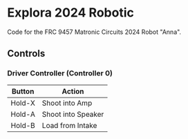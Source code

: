 # Explora 2024 Robotic

Code for the FRC 9457 Matronic Circuits 2024 Robot "Anna".

## Controls

### Driver Controller (Controller 0)

| Button | Action             |
| :----: | ------------------ |
| Hold-X | Shoot into Amp     |
| Hold-A | Shoot into Speaker |
| Hold-B | Load from Intake   |